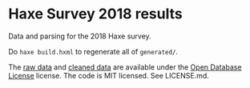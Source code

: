 # Haxe Survey 2018 results

Data and parsing for the 2018 Haxe survey.

Do `haxe build.hxml` to regenerate all of `generated/`.

The [raw data](data.csv) and [cleaned data](generated/clean.csv) are available under the [Open Database License](https://opendatacommons.org/licenses/odbl/index.html) license.
The code is MIT licensed.
See LICENSE.md.
